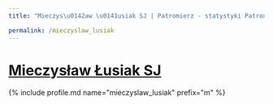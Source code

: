 ```yaml
---
title: "Mieczys\u0142aw \u0141usiak SJ | Patromierz - statystyki Patronite.pl"

permalink: /mieczyslaw_lusiak
---
```


# [Mieczysław Łusiak SJ](https://patronite.pl/mieczyslaw_lusiak)

{% include profile.md name="mieczyslaw_lusiak" prefix="m" %}
